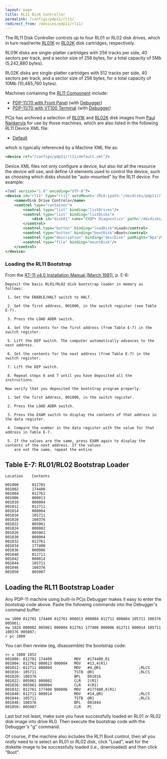 ```yaml
---
layout: page
title: RL11 Disk Controller
permalink: /configs/pdp11/rl11/
redirect_from: /devices/pdp11/rl11/
---
```


The RL11 Disk Controller controls up to four RL01 or RL02 disk drives, which in turn read/write
[RL01K](/software/dec/pdp11/disks/rl01k/) or [RL02K](/software/dec/pdp11/disks/rl02k/) disk cartridges, respectively.

RL01K disks are single-platter cartridges with 256 tracks per side, 40 sectors per track, and a sector size of
256 bytes, for a total capacity of 5Mb (5,242,880 bytes).

RL02K disks are single-platter cartridges with 512 tracks per side, 40 sectors per track, and a sector size of
256 bytes, for a total capacity of 10Mb (10,485,760 bytes).

Machines containing the [RL11 Component](/machines/dec/pdp11/lib/pc11.js) include:

- [PDP-11/70 with Front Panel](/machines/dec/pdp11/machine/1170/panel/) (with [Debugger](/machines/dec/pdp11/1170/panel/debugger/))
- [PDP-11/70 with VT100 Terminal](/machines/dec/pdp11/1170/vt100/) (with [Debugger](/machines/dec/pdp11/1170/vt100/debugger/))

PCjs has archived a selection of [RL01K](/software/dec/pdp11/disks/rl01k/) and [RL02K](/software/dec/pdp11/disks/rl02k/) disk images
from [Paul Nankervis](http://skn.noip.me/pdp11/) for use by those machines, which are also listed in the
following RL11 Device XML file:

- [Default](/configs/pdp11/rl11/default.xml)

which is typically referenced by a Machine XML file as:

```xml
<device ref="/configs/pdp11/rl11/default.xml"/>
```
	
Device XML files not only configure a device, but also list all the resource the device will use, and define UI elements
used to control the device, such as choosing which disks should be "auto-mounted" by the RL11 device.  For example:

```xml
<?xml version="1.0" encoding="UTF-8"?>
<device id="rl11" type="rl11" autoMount='{RL0:{path:"/decdisks/pdp11/rl02k/RL02K-XXDP.json"}}' pos="left" width="35%" padLeft="8px" padBottom="8px">
    <name>Disk Drive Controls</name>
    <control type="container">
        <control type="list" binding="listDrives"/>
        <control type="list" binding="listDisks">
            <disk id="disk01" name="XXDP+ Diagnostics" path="/decdisks/pdp11/rl02k/RL02K-XXDP.json"/>
        </control>
        <control type="button" binding="loadDisk">Load</control>
        <control type="button" binding="bootDisk">Boot</control>
        <control type="description" binding="descDisk" padRight="8px"/>
        <control type="file" binding="mountDisk"/>
    </control>
</device>
```

### Loading the RL11 Bootstrap

From the [RT-11 v4.0 Installation Manual (March 1981)](/documents/manuals/dec/#pdp-11-software), p. E-6:

	Deposit the basic RL01/RL02 disk bootstrap loader in memory as follows:
	
	 1. Set the ENABLE/HALT switch to HALT.
	
	 2. Set the first address, 001000, in the switch register (see Table E-7).
	
	 3. Press the LOAD ADDR switch.
	
	 4. Set the contents for the first address (from Table E-7) in the switch register.
	
	 5. Lift the DEP switch. The computer automatically advances to the next address.
	
	 6. Set the contents for the next address (from Table E-7) in the switch register.
	
	 7. Lift the DEP switch.
	
	 8. Repeat steps 6 and 7 until you have deposited all the instructions.
	
	Now verify that you deposited the bootstrap program properly.
	
	 1. Set the first address, 001000, in the switch register.
	 
	 2. Press the LOAD ADDR switch.
	 
	 3. Press the EXAM switch to display the contents of that address in the data register.
	 
	 4. Compare the number in the data register with the value for that address in Table E-7.
	 
	 5. If the values are the same, press EXAM again to display the contents of the next address. If the values
	    are not the same, repeat the entire

Table E-7: RL01/RL02 Bootstrap Loader
-------------------------------------

	Location    Contents
	
	001000		012701
	001002      174400
	001004		012761
	001006		000013
	001010		000004
	001012		012711
	001014		000004
	001016		105711
	001020		100376
	001022		005061
	001024		000002
	001026		005061
	001030		000004
	001032		012761
	001034		177400
	001036		000006
	001040		012711
	001042		000014
	001044		105711
	001046		100376
	001050		005007

Loading the RL11 Bootstrap Loader
----------------------------------

Any PDP-11 machine using built-in PCjs Debugger makes it easy to enter the bootstrap code above.  Paste
the following commands into the Debugger's command buffer:

	ew 1000 012701 174400 012761 000013 000004 012711 000004 105711 100376 005061;
	ew 1024 000002 005061 000004 012761 177400 000006 012711 000014 105711 100376 005007;	
	r pc 1000

You can then review (eg, disassemble) the bootstrap code:

	>> u 1000 1052
	001000: 012701 174400          MOV   #174400,R1
	001004: 012761 000013 000004   MOV   #13,4(R1)
	001012: 012711 000004          MOV   #4,@R1                 ;RLCS
	001016: 105711                 TSTB  @R1                    ;RLCS
	001020: 100376                 BPL   001016
	001022: 005061 000002          CLR   2(R1)
	001026: 005061 000004          CLR   4(R1)
	001032: 012761 177400 000006   MOV   #177400,6(R1)
	001040: 012711 000014          MOV   #14,@R1                ;RLCS
	001044: 105711                 TSTB  @R1                    ;RLCS
	001046: 100376                 BPL   001044
	001050: 005007                 CLR   PC

Last but not least, make sure you have successfully loaded an RL01 or RL02 disk image into drive RL0.  Then execute the
bootstrap code with the Debugger's "g" command.

Of course, if the machine also includes the RL11 Boot control, then all you *really* need to is select an
RL01 or RL02 disk, click "Load", wait for the diskette image to be successfully loaded (i.e., downloaded) and then click
"Boot".
